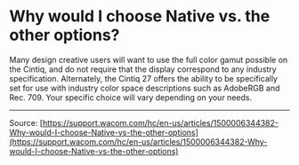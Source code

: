 # Why would I choose Native vs. the other options?

Many design creative users will want to use the full color gamut possible on the Cintiq, and do not require that the display correspond to any industry specification. Alternately, the Cintiq 27 offers the ability to be specifically set for use with industry color space descriptions such as AdobeRGB and Rec. 709. Your specific choice will vary depending on your needs.

---
Source: [https://support.wacom.com/hc/en-us/articles/1500006344382-Why-would-I-choose-Native-vs-the-other-options](https://support.wacom.com/hc/en-us/articles/1500006344382-Why-would-I-choose-Native-vs-the-other-options)
